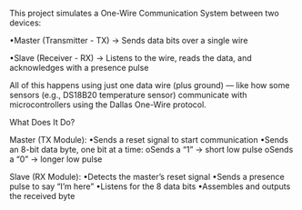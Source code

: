This project simulates a One-Wire Communication System between two devices:

•Master (Transmitter - TX) → Sends data bits over a single wire

•Slave (Receiver - RX) → Listens to the wire, reads the data, and acknowledges with a presence pulse

All of this happens using just one data wire (plus ground) — like how some sensors (e.g., DS18B20 temperature sensor) communicate with microcontrollers using the Dallas One-Wire protocol.


What Does It Do?

Master (TX Module):
•Sends a reset signal to start communication
•Sends an 8-bit data byte, one bit at a time:
oSends a “1” → short low pulse
oSends a “0” → longer low pulse


Slave (RX Module):
•Detects the master’s reset signal
•Sends a presence pulse to say “I’m here”
•Listens for the 8 data bits
•Assembles and outputs the received byte

